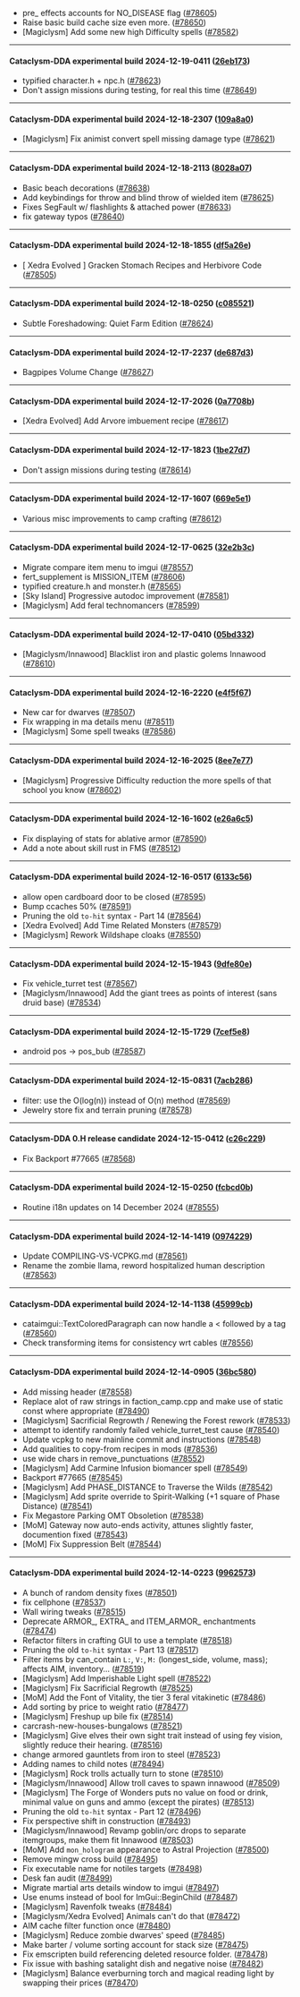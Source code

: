 * pre_ effects accounts for NO_DISEASE flag ([#78605](https://github.com/CleverRaven/Cataclysm-DDA/pull/78605))
* Raise basic build cache size even more. ([#78650](https://github.com/CleverRaven/Cataclysm-DDA/pull/78650))
* [Magiclysm] Add some new high Difficulty spells ([#78582](https://github.com/CleverRaven/Cataclysm-DDA/pull/78582))

---

#### Cataclysm-DDA experimental build 2024-12-19-0411 ([26eb173](https://github.com/CleverRaven/Cataclysm-DDA/releases/tag/cdda-experimental-2024-12-19-0411))

* typified character.h + npc.h ([#78623](https://github.com/CleverRaven/Cataclysm-DDA/pull/78623))
* Don't assign missions during testing, for real this time ([#78649](https://github.com/CleverRaven/Cataclysm-DDA/pull/78649))

---

#### Cataclysm-DDA experimental build 2024-12-18-2307 ([109a8a0](https://github.com/CleverRaven/Cataclysm-DDA/releases/tag/cdda-experimental-2024-12-18-2307))

* [Magiclysm] Fix animist convert spell missing damage type ([#78621](https://github.com/CleverRaven/Cataclysm-DDA/pull/78621))

---

#### Cataclysm-DDA experimental build 2024-12-18-2113 ([8028a07](https://github.com/CleverRaven/Cataclysm-DDA/releases/tag/cdda-experimental-2024-12-18-2113))

* Basic beach decorations ([#78638](https://github.com/CleverRaven/Cataclysm-DDA/pull/78638))
* Add keybindings for throw and blind throw of wielded item ([#78625](https://github.com/CleverRaven/Cataclysm-DDA/pull/78625))
* Fixes SegFault w/ flashlights & attached power ([#78633](https://github.com/CleverRaven/Cataclysm-DDA/pull/78633))
* fix gateway typos ([#78640](https://github.com/CleverRaven/Cataclysm-DDA/pull/78640))

---

#### Cataclysm-DDA experimental build 2024-12-18-1855 ([df5a26e](https://github.com/CleverRaven/Cataclysm-DDA/releases/tag/cdda-experimental-2024-12-18-1855))

* [ Xedra Evolved ] Gracken Stomach Recipes and Herbivore Code ([#78505](https://github.com/CleverRaven/Cataclysm-DDA/pull/78505))

---

#### Cataclysm-DDA experimental build 2024-12-18-0250 ([c085521](https://github.com/CleverRaven/Cataclysm-DDA/releases/tag/cdda-experimental-2024-12-18-0250))

* Subtle Foreshadowing: Quiet Farm Edition ([#78624](https://github.com/CleverRaven/Cataclysm-DDA/pull/78624))

---

#### Cataclysm-DDA experimental build 2024-12-17-2237 ([de687d3](https://github.com/CleverRaven/Cataclysm-DDA/releases/tag/cdda-experimental-2024-12-17-2237))

* Bagpipes Volume Change ([#78627](https://github.com/CleverRaven/Cataclysm-DDA/pull/78627))

---

#### Cataclysm-DDA experimental build 2024-12-17-2026 ([0a7708b](https://github.com/CleverRaven/Cataclysm-DDA/releases/tag/cdda-experimental-2024-12-17-2026))

* [Xedra Evolved] Add Arvore imbuement recipe ([#78617](https://github.com/CleverRaven/Cataclysm-DDA/pull/78617))

---

#### Cataclysm-DDA experimental build 2024-12-17-1823 ([1be27d7](https://github.com/CleverRaven/Cataclysm-DDA/releases/tag/cdda-experimental-2024-12-17-1823))

* Don't assign missions during testing ([#78614](https://github.com/CleverRaven/Cataclysm-DDA/pull/78614))

---

#### Cataclysm-DDA experimental build 2024-12-17-1607 ([669e5e1](https://github.com/CleverRaven/Cataclysm-DDA/releases/tag/cdda-experimental-2024-12-17-1607))

* Various misc improvements to camp crafting ([#78612](https://github.com/CleverRaven/Cataclysm-DDA/pull/78612))

---

#### Cataclysm-DDA experimental build 2024-12-17-0625 ([32e2b3c](https://github.com/CleverRaven/Cataclysm-DDA/releases/tag/cdda-experimental-2024-12-17-0625))

* Migrate compare item menu to imgui ([#78557](https://github.com/CleverRaven/Cataclysm-DDA/pull/78557))
* fert_supplement is MISSION_ITEM ([#78606](https://github.com/CleverRaven/Cataclysm-DDA/pull/78606))
* typified creature.h and monster.h ([#78565](https://github.com/CleverRaven/Cataclysm-DDA/pull/78565))
* [Sky Island] Progressive autodoc improvement ([#78581](https://github.com/CleverRaven/Cataclysm-DDA/pull/78581))
* [Magiclysm] Add feral technomancers ([#78599](https://github.com/CleverRaven/Cataclysm-DDA/pull/78599))

---

#### Cataclysm-DDA experimental build 2024-12-17-0410 ([05bd332](https://github.com/CleverRaven/Cataclysm-DDA/releases/tag/cdda-experimental-2024-12-17-0410))

* [Magiclysm/Innawood] Blacklist iron and plastic golems Innawood ([#78610](https://github.com/CleverRaven/Cataclysm-DDA/pull/78610))

---

#### Cataclysm-DDA experimental build 2024-12-16-2220 ([e4f5f67](https://github.com/CleverRaven/Cataclysm-DDA/releases/tag/cdda-experimental-2024-12-16-2220))

* New car for dwarves ([#78507](https://github.com/CleverRaven/Cataclysm-DDA/pull/78507))
* Fix wrapping in ma details menu ([#78511](https://github.com/CleverRaven/Cataclysm-DDA/pull/78511))
* [Magiclysm] Some spell tweaks ([#78586](https://github.com/CleverRaven/Cataclysm-DDA/pull/78586))

---

#### Cataclysm-DDA experimental build 2024-12-16-2025 ([8ee7e77](https://github.com/CleverRaven/Cataclysm-DDA/releases/tag/cdda-experimental-2024-12-16-2025))

* [Magiclysm] Progressive Difficulty reduction the more spells of that school you know ([#78602](https://github.com/CleverRaven/Cataclysm-DDA/pull/78602))

---

#### Cataclysm-DDA experimental build 2024-12-16-1602 ([e26a6c5](https://github.com/CleverRaven/Cataclysm-DDA/releases/tag/cdda-experimental-2024-12-16-1602))

* Fix displaying of stats for ablative armor ([#78590](https://github.com/CleverRaven/Cataclysm-DDA/pull/78590))
* Add a note about skill rust in FMS ([#78512](https://github.com/CleverRaven/Cataclysm-DDA/pull/78512))

---

#### Cataclysm-DDA experimental build 2024-12-16-0517 ([6133c56](https://github.com/CleverRaven/Cataclysm-DDA/releases/tag/cdda-experimental-2024-12-16-0517))

* allow open cardboard door to be closed ([#78595](https://github.com/CleverRaven/Cataclysm-DDA/pull/78595))
* Bump ccaches 50% ([#78591](https://github.com/CleverRaven/Cataclysm-DDA/pull/78591))
* Pruning the old ``to-hit`` syntax - Part 14 ([#78564](https://github.com/CleverRaven/Cataclysm-DDA/pull/78564))
* [Xedra Evolved] Add Time Related Monsters ([#78579](https://github.com/CleverRaven/Cataclysm-DDA/pull/78579))
* [Magiclysm] Rework Wildshape cloaks ([#78550](https://github.com/CleverRaven/Cataclysm-DDA/pull/78550))

---

#### Cataclysm-DDA experimental build 2024-12-15-1943 ([9dfe80e](https://github.com/CleverRaven/Cataclysm-DDA/releases/tag/cdda-experimental-2024-12-15-1943))

* Fix vehicle_turret test ([#78567](https://github.com/CleverRaven/Cataclysm-DDA/pull/78567))
* [Magiclysm/Innawood] Add the giant trees as points of interest (sans druid base) ([#78534](https://github.com/CleverRaven/Cataclysm-DDA/pull/78534))

---

#### Cataclysm-DDA experimental build 2024-12-15-1729 ([7cef5e8](https://github.com/CleverRaven/Cataclysm-DDA/releases/tag/cdda-experimental-2024-12-15-1729))

* android pos -> pos_bub ([#78587](https://github.com/CleverRaven/Cataclysm-DDA/pull/78587))

---

#### Cataclysm-DDA experimental build 2024-12-15-0831 ([7acb286](https://github.com/CleverRaven/Cataclysm-DDA/releases/tag/cdda-experimental-2024-12-15-0831))

* filter: use the O(log(n)) instead of O(n) method ([#78569](https://github.com/CleverRaven/Cataclysm-DDA/pull/78569))
* Jewelry store fix and terrain pruning ([#78578](https://github.com/CleverRaven/Cataclysm-DDA/pull/78578))

---

#### Cataclysm-DDA 0.H release candidate 2024-12-15-0412 ([c26c229](https://github.com/CleverRaven/Cataclysm-DDA/releases/tag/cdda-0.H-2024-12-15-0412))

* Fix Backport #77665 ([#78568](https://github.com/CleverRaven/Cataclysm-DDA/pull/78568))

---

#### Cataclysm-DDA experimental build 2024-12-15-0250 ([fcbcd0b](https://github.com/CleverRaven/Cataclysm-DDA/releases/tag/cdda-experimental-2024-12-15-0250))

* Routine i18n updates on 14 December 2024 ([#78555](https://github.com/CleverRaven/Cataclysm-DDA/pull/78555))

---

#### Cataclysm-DDA experimental build 2024-12-14-1419 ([0974229](https://github.com/CleverRaven/Cataclysm-DDA/releases/tag/cdda-experimental-2024-12-14-1419))

* Update COMPILING-VS-VCPKG.md ([#78561](https://github.com/CleverRaven/Cataclysm-DDA/pull/78561))
* Rename the zombie llama, reword hospitalized human description ([#78563](https://github.com/CleverRaven/Cataclysm-DDA/pull/78563))

---

#### Cataclysm-DDA experimental build 2024-12-14-1138 ([45999cb](https://github.com/CleverRaven/Cataclysm-DDA/releases/tag/cdda-experimental-2024-12-14-1138))

* cataimgui::TextColoredParagraph can now handle a < followed by a tag ([#78560](https://github.com/CleverRaven/Cataclysm-DDA/pull/78560))
* Check transforming items for consistency wrt cables ([#78556](https://github.com/CleverRaven/Cataclysm-DDA/pull/78556))

---

#### Cataclysm-DDA experimental build 2024-12-14-0905 ([36bc580](https://github.com/CleverRaven/Cataclysm-DDA/releases/tag/cdda-experimental-2024-12-14-0905))

* Add missing <cwctype> header ([#78558](https://github.com/CleverRaven/Cataclysm-DDA/pull/78558))
* Replace alot of raw strings in faction_camp.cpp and make use of static const where appropriate ([#78490](https://github.com/CleverRaven/Cataclysm-DDA/pull/78490))
* [Magiclysm] Sacrificial Regrowth / Renewing the Forest rework ([#78533](https://github.com/CleverRaven/Cataclysm-DDA/pull/78533))
* attempt to identify randomly failed vehicle_turret_test cause ([#78540](https://github.com/CleverRaven/Cataclysm-DDA/pull/78540))
* Update vcpkg to new mainline commit and instructions ([#78548](https://github.com/CleverRaven/Cataclysm-DDA/pull/78548))
* Add qualities to copy-from recipes in mods ([#78536](https://github.com/CleverRaven/Cataclysm-DDA/pull/78536))
* use wide chars in remove_punctuations ([#78552](https://github.com/CleverRaven/Cataclysm-DDA/pull/78552))
* [Magiclysm] Add Carmine Infusion biomancer spell ([#78549](https://github.com/CleverRaven/Cataclysm-DDA/pull/78549))
* Backport #77665 ([#78545](https://github.com/CleverRaven/Cataclysm-DDA/pull/78545))
* [Magiclysm] Add PHASE_DISTANCE to Traverse the Wilds ([#78542](https://github.com/CleverRaven/Cataclysm-DDA/pull/78542))
* [Magiclysm] Add sprite override to Spirit-Walking (+1 square of Phase Distance) ([#78541](https://github.com/CleverRaven/Cataclysm-DDA/pull/78541))
* Fix Megastore Parking OMT Obsoletion ([#78538](https://github.com/CleverRaven/Cataclysm-DDA/pull/78538))
* [MoM] Gateway now auto-ends activity, attunes slightly faster, documention fixed ([#78543](https://github.com/CleverRaven/Cataclysm-DDA/pull/78543))
* [MoM] Fix Suppression Belt ([#78544](https://github.com/CleverRaven/Cataclysm-DDA/pull/78544))

---

#### Cataclysm-DDA experimental build 2024-12-14-0223 ([9962573](https://github.com/CleverRaven/Cataclysm-DDA/releases/tag/cdda-experimental-2024-12-14-0223))

* A bunch of random density fixes ([#78501](https://github.com/CleverRaven/Cataclysm-DDA/pull/78501))
* fix cellphone ([#78537](https://github.com/CleverRaven/Cataclysm-DDA/pull/78537))
* Wall wiring tweaks ([#78515](https://github.com/CleverRaven/Cataclysm-DDA/pull/78515))
* Deprecate ARMOR_, EXTRA_ and ITEM_ARMOR_ enchantments ([#78474](https://github.com/CleverRaven/Cataclysm-DDA/pull/78474))
* Refactor filters in crafting GUI to use a template ([#78518](https://github.com/CleverRaven/Cataclysm-DDA/pull/78518))
* Pruning the old ``to-hit`` syntax - Part 13 ([#78517](https://github.com/CleverRaven/Cataclysm-DDA/pull/78517))
* Filter items by can_contain `L:`, `V:`, `M:` (longest_side, volume, mass); affects AIM, inventory… ([#78519](https://github.com/CleverRaven/Cataclysm-DDA/pull/78519))
* [Magiclysm] Add Imperishable Light spell ([#78522](https://github.com/CleverRaven/Cataclysm-DDA/pull/78522))
* [Magiclysm] Fix Sacrificial Regrowth ([#78525](https://github.com/CleverRaven/Cataclysm-DDA/pull/78525))
* [MoM] Add the Font of Vitality, the tier 3 feral vitakinetic ([#78486](https://github.com/CleverRaven/Cataclysm-DDA/pull/78486))
* Add sorting by price to weight ratio ([#78477](https://github.com/CleverRaven/Cataclysm-DDA/pull/78477))
* [Magiclysm] Freshup up bile fix ([#78514](https://github.com/CleverRaven/Cataclysm-DDA/pull/78514))
* carcrash-new-houses-bungalows ([#78521](https://github.com/CleverRaven/Cataclysm-DDA/pull/78521))
* [Magiclysm] Give elves their own sight trait instead of using fey vision, slightly reduce their hearing. ([#78516](https://github.com/CleverRaven/Cataclysm-DDA/pull/78516))
* change armored gauntlets from iron to steel ([#78523](https://github.com/CleverRaven/Cataclysm-DDA/pull/78523))
* Adding names to child notes ([#78494](https://github.com/CleverRaven/Cataclysm-DDA/pull/78494))
* [Magiclysm] Rock trolls actually turn to stone ([#78510](https://github.com/CleverRaven/Cataclysm-DDA/pull/78510))
* [Magiclysm/Innawood] Allow troll caves to spawn innawood ([#78509](https://github.com/CleverRaven/Cataclysm-DDA/pull/78509))
* [Magiclysm] The Forge of Wonders puts no value on food or drink, minimal value on guns and ammo (except the pirates) ([#78513](https://github.com/CleverRaven/Cataclysm-DDA/pull/78513))
* Pruning the old ``to-hit`` syntax - Part 12 ([#78496](https://github.com/CleverRaven/Cataclysm-DDA/pull/78496))
* Fix perspective shift in construction ([#78493](https://github.com/CleverRaven/Cataclysm-DDA/pull/78493))
* [Magiclysm/Innawood] Revamp goblin/orc drops to separate itemgroups, make them fit Innawood ([#78503](https://github.com/CleverRaven/Cataclysm-DDA/pull/78503))
* [MoM] Add `mon_hologram` appearance to Astral Projection ([#78500](https://github.com/CleverRaven/Cataclysm-DDA/pull/78500))
* Remove mingw cross build ([#78495](https://github.com/CleverRaven/Cataclysm-DDA/pull/78495))
* Fix executable name for notiles targets ([#78498](https://github.com/CleverRaven/Cataclysm-DDA/pull/78498))
* Desk fan audit ([#78499](https://github.com/CleverRaven/Cataclysm-DDA/pull/78499))
* Migrate martial arts details window to imgui ([#78497](https://github.com/CleverRaven/Cataclysm-DDA/pull/78497))
* Use enums instead of bool for ImGui::BeginChild ([#78487](https://github.com/CleverRaven/Cataclysm-DDA/pull/78487))
* [Magiclysm] Ravenfolk tweaks ([#78484](https://github.com/CleverRaven/Cataclysm-DDA/pull/78484))
* [Magiclysm/Xedra Evolved] Animals can't do that ([#78472](https://github.com/CleverRaven/Cataclysm-DDA/pull/78472))
* AIM cache filter function once ([#78480](https://github.com/CleverRaven/Cataclysm-DDA/pull/78480))
* [Magiclysm] Reduce zombie dwarves' speed ([#78485](https://github.com/CleverRaven/Cataclysm-DDA/pull/78485))
* Make barter / volume sorting account for stack size ([#78475](https://github.com/CleverRaven/Cataclysm-DDA/pull/78475))
* Fix emscripten build referencing deleted resource folder. ([#78478](https://github.com/CleverRaven/Cataclysm-DDA/pull/78478))
* Fix issue with bashing satalight dish and negative noise ([#78482](https://github.com/CleverRaven/Cataclysm-DDA/pull/78482))
* [Magiclysm] Balance everburning torch and magical reading light by swapping their prices ([#78470](https://github.com/CleverRaven/Cataclysm-DDA/pull/78470))
